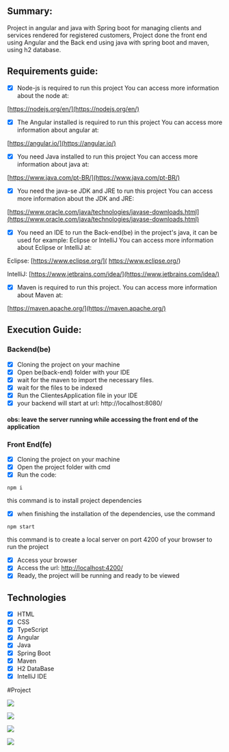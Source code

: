 <h2>Summary:</h2>

Project in angular and java with Spring boot for managing clients and services rendered
for registered customers, Project done the front end using Angular and the Back end using
java with spring boot and maven, using h2 database.


<h2>Requirements guide:</h2>

- [x] Node-js is required to run this project
You can access more information about the node at:

[https://nodejs.org/en/](https://nodejs.org/en/)

- [x] The Angular installed is required to run this project
You can access more information about angular at:

[https://angular.io/](https://angular.io/)

- [x] You need Java installed to run this project
You can access more information about java at:

[https://www.java.com/pt-BR/](https://www.java.com/pt-BR/)

- [x] You need the java-se JDK and JRE to run this project
You can access more information about the JDK and JRE:

[https://www.oracle.com/java/technologies/javase-downloads.html](https://www.oracle.com/java/technologies/javase-downloads.html)

- [x] You need an IDE to run the Back-end(be) in the project's java, it can be used for example: Eclipse or IntelliJ
You can access more information about Eclipse or IntelliJ at:

Eclipse: [https://www.eclipse.org/]( https://www.eclipse.org/)

IntelliJ: [https://www.jetbrains.com/idea/](https://www.jetbrains.com/idea/) 

- [x] Maven is required to run this project.
You can access more information about Maven at:

[https://maven.apache.org/](https://maven.apache.org/)


<h2>Execution Guide:</h2>

<h3>Backend(be)</h3>

- [x] Cloning the project on your machine
- [x] Open be(back-end) folder with your IDE
- [x] wait for the maven to import the necessary files.
- [x] wait for the files to be indexed
- [x] Run the ClientesApplication file in your IDE
- [x] your backend will start at url: http://localhost:8080/

<h4>obs: leave the server running while accessing the front end of the application</h4>


<h3>Front End(fe)</h3>

- [x] Cloning the project on your machine
- [x] Open the project folder with cmd
- [x] Run the code:

```npm i```

this command is to install project dependencies

- [x] when finishing the installation of the dependencies, use the command

```npm start```

this command is to create a local server on port 4200 of your browser to run the project

- [x] Access your browser
- [x] Access the url: [http://localhost:4200/](http://localhost:4200/)
- [x] Ready, the project will be running and ready to be viewed

<h2>Technologies</h2>

- [x] HTML
- [x] CSS
- [x] TypeScript
- [x] Angular
- [x] Java
- [x] Spring Boot
- [x] Maven
- [x] H2 DataBase
- [x] IntelliJ IDE

#Project

<p>
  <img src="https://github.com/Jhoncosta08/customer-management/blob/master/login.png" style="width: auto; max-height: 300px">
</p>

<p>
  <img src="https://github.com/Jhoncosta08/customer-management/blob/master/cadastro.png" style="width: auto; max-height: 300px">
</p>

<p>
  <img src="https://github.com/Jhoncosta08/customer-management/blob/master/clientes.png" style="width: auto; max-height: 300px">
</p>

<p>
  <img src="https://github.com/Jhoncosta08/customer-management/blob/master/servi%C3%A7os%20prestados.png" style="width: auto; max-height: 300px">
</p>
